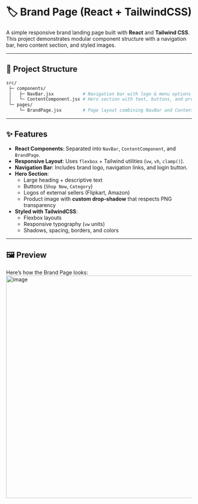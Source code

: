 # 🏷️ Brand Page (React + TailwindCSS)

A simple responsive brand landing page built with **React** and **Tailwind CSS**.  
This project demonstrates modular component structure with a navigation bar, hero content section, and styled images.

---

## 📂 Project Structure

```bash
src/
 ├─ components/
 │   ├─ NavBar.jsx           # Navigation bar with logo & menu options
 │   └─ ContentComponent.jsx # Hero section with text, buttons, and product image
 └─ pages/
     └─ BrandPage.jsx        # Page layout combining NavBar and ContentComponent
```

---

## ✨ Features

- **React Components**: Separated into `NavBar`, `ContentComponent`, and `BrandPage`.
- **Responsive Layout**: Uses `flexbox` + Tailwind utilities (`vw`, `vh`, `clamp()`).
- **Navigation Bar**: Includes brand logo, navigation links, and login button.
- **Hero Section**:
  - Large heading + descriptive text
  - Buttons (`Shop Now`, `Category`)
  - Logos of external sellers (Flipkart, Amazon)
  - Product image with **custom drop-shadow** that respects PNG transparency
- **Styled with TailwindCSS**:
  - Flexbox layouts
  - Responsive typography (`vw` units)
  - Shadows, spacing, borders, and colors

---

## 🖼️ Preview

Here’s how the Brand Page looks:
<img width="1365" height="602" alt="image" src="https://github.com/user-attachments/assets/d9ae6ece-7f7c-401d-b60e-f5a88fce362c" />

